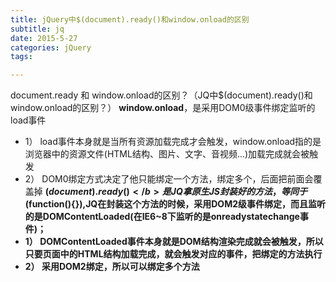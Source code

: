```yaml
---
title: jQuery中$(document).ready()和window.onload的区别
subtitle: jq
date: 2015-5-27
categories: jQuery
tags:

---
```

document.ready 和 window.onload的区别？（JQ中$(document).ready()和window.onload的区别？）
<b>window.onload</b>，是采用DOM0级事件绑定监听的load事件
+ 1） load事件本身就是当所有资源加载完成才会触发，window.onload指的是浏览器中的资源文件(HTML结构、图片、文字、音视频...)加载完成就会被触发
+ 2） DOM0绑定方式决定了他只能绑定一个方法，绑定多个，后面把前面会覆盖掉
<b>$(document).ready()</b>是JQ拿原生JS封装好的方法，等同于$(function(){}),JQ在封装这个方法的时候，采用DOM2级事件绑定，而且监听的是DOMContentLoaded(在IE6~8下监听的是onreadystatechange事件)；
+ 1） DOMContentLoaded事件本身就是DOM结构渲染完成就会被触发，所以只要页面中的HTML结构加载完成，就会触发对应的事件，把绑定的方法执行
+ 2） 采用DOM2绑定，所以可以绑定多个方法








